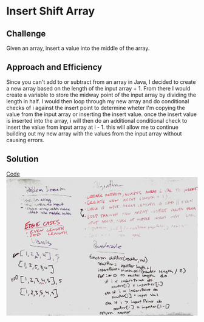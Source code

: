 # Insert Shift Array

## Challenge
Given an array, insert a value into the middle of the array.

## Approach and Efficiency
Since you can't add to or subtract from an array in Java, I decided to create a new array based on the length of the input array + 1. From there I would create a variable to store the midway point of the input array by dividing the length in half. I would then loop through my new array and do conditional checks of i against the insert point to determine wheter I'm copying the value from the input array or inserting the insert value. once the insert value is inserted into the array, i will then do an additional conditional check to insert the value from input array at i - 1. this will allow me to continue building out my new array with the values from the input array without causing errors. 

## Solution 
[Code](../src/main/java/code401Challenges/ArrayShift.java)
![Whiteboard to insert shift array problem](../img/insertShiftArr_whiteboard.jpg)